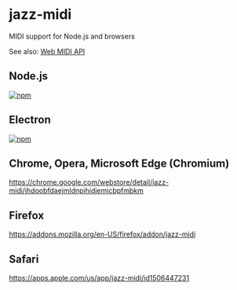 # jazz-midi
MIDI support for Node.js and browsers

See also: [Web MIDI API](https://github.com/jazz-soft/web-midi)

## Node.js
[![npm](https://img.shields.io/npm/v/jazz-midi.svg)](https://www.npmjs.com/package/jazz-midi)

## Electron
[![npm](https://img.shields.io/npm/v/jazz-midi-electron.svg)](https://www.npmjs.com/package/jazz-midi-electron)

## Chrome, Opera, Microsoft Edge (Chromium)
https://chrome.google.com/webstore/detail/jazz-midi/jhdoobfdaejmldnpihidjemjcbpfmbkm

## Firefox
https://addons.mozilla.org/en-US/firefox/addon/jazz-midi

## Safari
https://apps.apple.com/us/app/jazz-midi/id1506447231

